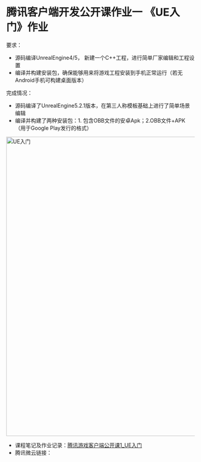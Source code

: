# 腾讯客户端开发公开课作业一   《UE入门》作业
要求：
- 源码编译UnrealEngine4/5， 新建一个C++工程，进行简单厂家编辑和工程设置
- 编译并构建安装包，确保能够用来将游戏工程安装到手机正常运行（若无Android手机可构建桌面版本）

完成情况：
- 源码编译了UnrealEngine5.2.1版本，在第三人称模板基础上进行了简单场景编辑
- 编译并构建了两种安装包：1. 包含OBB文件的安卓Apk；2.OBB文件+APK（用于Google Play发行的格式）
<img width="800" alt="UE入门" src="https://github.com/OnePointFive99/AndroidQuickStart/assets/48060880/263c6389-8992-4101-ace7-abb2f2687f3c">

- 课程笔记及作业记录：[腾讯游戏客户端公开课1_UE入门](https://github.com/OnePointFive99/TencentGameClientOpenClass/blob/master/%E8%85%BE%E8%AE%AF%E5%AE%A2%E6%88%B7%E7%AB%AF%E5%BC%80%E5%8F%91%E5%85%AC%E5%BC%80%E8%AF%BE1_UE%E5%85%A5%E9%97%A8/%E8%85%BE%E8%AE%AF%E5%AE%A2%E6%88%B7%E7%AB%AF%E5%BC%80%E5%8F%91%E5%85%AC%E5%BC%80%E8%AF%BE(%E4%B8%80)UE%E5%85%A5%E9%97%A8.md)
- 腾讯微云链接：

